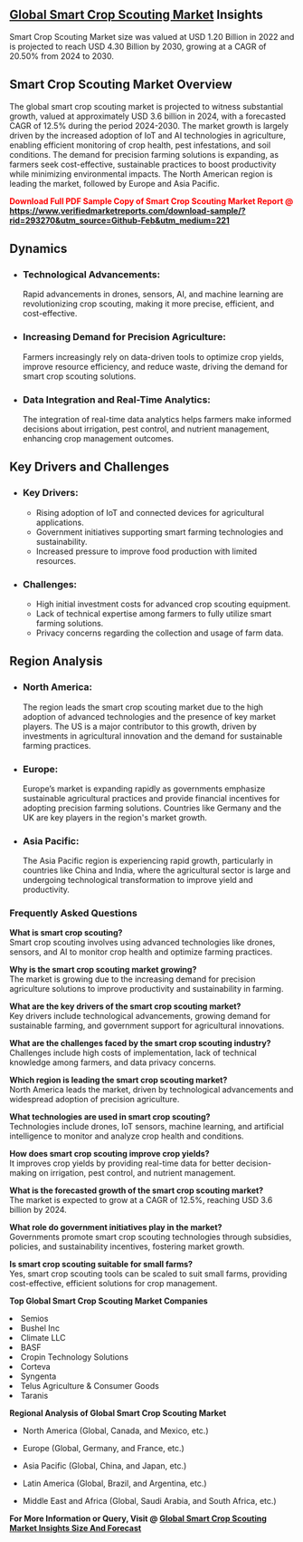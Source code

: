 <h2><a href="https://www.verifiedmarketreports.com/download-sample/?rid=293270&amp;utm_source=Github&amp;utm_medium=221" target="_blank">Global Smart Crop Scouting Market</a> Insights</h2><p>Smart Crop Scouting Market size was valued at USD 1.20 Billion in 2022 and is projected to reach USD 4.30 Billion by 2030, growing at a CAGR of 20.50% from 2024 to 2030.</p><p><h2>Smart Crop Scouting Market Overview</h2> <p>The global smart crop scouting market is projected to witness substantial growth, valued at approximately USD 3.6 billion in 2024, with a forecasted CAGR of 12.5% during the period 2024-2030. The market growth is largely driven by the increased adoption of IoT and AI technologies in agriculture, enabling efficient monitoring of crop health, pest infestations, and soil conditions. The demand for precision farming solutions is expanding, as farmers seek cost-effective, sustainable practices to boost productivity while minimizing environmental impacts. The North American region is leading the market, followed by Europe and Asia Pacific.</p> <p><strong><p><span class=""><span style="color: #ff0000;"><strong>Download Full PDF Sample Copy of Smart Crop Scouting Market Report</strong> @ </span><a href="https://www.verifiedmarketreports.com/download-sample/?rid=293270&amp;utm_source=Github-Feb&amp;utm_medium=221" target="_blank">https://www.verifiedmarketreports.com/download-sample/?rid=293270&amp;utm_source=Github-Feb&amp;utm_medium=221</a></span></p></strong></p> <h2>Dynamics</h2> <ul> <li><h3>Technological Advancements:</h3> Rapid advancements in drones, sensors, AI, and machine learning are revolutionizing crop scouting, making it more precise, efficient, and cost-effective.</li> <li><h3>Increasing Demand for Precision Agriculture:</h3> Farmers increasingly rely on data-driven tools to optimize crop yields, improve resource efficiency, and reduce waste, driving the demand for smart crop scouting solutions.</li> <li><h3>Data Integration and Real-Time Analytics:</h3> The integration of real-time data analytics helps farmers make informed decisions about irrigation, pest control, and nutrient management, enhancing crop management outcomes.</li> </ul> <h2>Key Drivers and Challenges</h2> <ul> <li><h3>Key Drivers:</h3> <ul> <li>Rising adoption of IoT and connected devices for agricultural applications.</li> <li>Government initiatives supporting smart farming technologies and sustainability.</li> <li>Increased pressure to improve food production with limited resources.</li> </ul> </li> <li><h3>Challenges:</h3> <ul> <li>High initial investment costs for advanced crop scouting equipment.</li> <li>Lack of technical expertise among farmers to fully utilize smart farming solutions.</li> <li>Privacy concerns regarding the collection and usage of farm data.</li> </ul> </li> </ul> <h2>Region Analysis</h2> <ul> <li><h3>North America:</h3> The region leads the smart crop scouting market due to the high adoption of advanced technologies and the presence of key market players. The US is a major contributor to this growth, driven by investments in agricultural innovation and the demand for sustainable farming practices.</li> <li><h3>Europe:</h3> Europe’s market is expanding rapidly as governments emphasize sustainable agricultural practices and provide financial incentives for adopting precision farming solutions. Countries like Germany and the UK are key players in the region's market growth.</li> <li><h3>Asia Pacific:</h3> The Asia Pacific region is experiencing rapid growth, particularly in countries like China and India, where the agricultural sector is large and undergoing technological transformation to improve yield and productivity.</li> </ul> <h3>Frequently Asked Questions</h3> <p><strong>What is smart crop scouting?</strong><br> Smart crop scouting involves using advanced technologies like drones, sensors, and AI to monitor crop health and optimize farming practices.</p> <p><strong>Why is the smart crop scouting market growing?</strong><br> The market is growing due to the increasing demand for precision agriculture solutions to improve productivity and sustainability in farming.</p> <p><strong>What are the key drivers of the smart crop scouting market?</strong><br> Key drivers include technological advancements, growing demand for sustainable farming, and government support for agricultural innovations.</p> <p><strong>What are the challenges faced by the smart crop scouting industry?</strong><br> Challenges include high costs of implementation, lack of technical knowledge among farmers, and data privacy concerns.</p> <p><strong>Which region is leading the smart crop scouting market?</strong><br> North America leads the market, driven by technological advancements and widespread adoption of precision agriculture.</p> <p><strong>What technologies are used in smart crop scouting?</strong><br> Technologies include drones, IoT sensors, machine learning, and artificial intelligence to monitor and analyze crop health and conditions.</p> <p><strong>How does smart crop scouting improve crop yields?</strong><br> It improves crop yields by providing real-time data for better decision-making on irrigation, pest control, and nutrient management.</p> <p><strong>What is the forecasted growth of the smart crop scouting market?</strong><br> The market is expected to grow at a CAGR of 12.5%, reaching USD 3.6 billion by 2024.</p> <p><strong>What role do government initiatives play in the market?</strong><br> Governments promote smart crop scouting technologies through subsidies, policies, and sustainability incentives, fostering market growth.</p> <p><strong>Is smart crop scouting suitable for small farms?</strong><br> Yes, smart crop scouting tools can be scaled to suit small farms, providing cost-effective, efficient solutions for crop management.</p> </p><p><strong>Top Global Smart Crop Scouting Market Companies</strong></p><div data-test-id=""><p><li>Semios</li><li> Bushel Inc</li><li> Climate LLC</li><li> BASF</li><li> Cropin Technology Solutions</li><li> Corteva</li><li> Syngenta</li><li> Telus Agriculture & Consumer Goods</li><li> Taranis</li></p><div><strong>Regional Analysis of&nbsp;Global Smart Crop Scouting Market</strong></div><ul><li dir="ltr"><p dir="ltr">North America&nbsp;(Global, Canada, and Mexico, etc.)</p></li><li dir="ltr"><p dir="ltr">Europe (Global, Germany, and France, etc.)</p></li><li dir="ltr"><p dir="ltr">Asia Pacific&nbsp;(Global, China, and Japan, etc.)</p></li><li dir="ltr"><p dir="ltr">Latin America&nbsp;(Global, Brazil, and Argentina, etc.)</p></li><li dir="ltr">Middle East and Africa&nbsp;(Global, Saudi Arabia, and South Africa, etc.)</li></ul><p><strong>For More Information or Query, Visit @&nbsp;</strong><strong><a href="https://www.verifiedmarketreports.com/product/smart-crop-scouting-market/?utm_source=Github&amp;utm_medium=221" target="_blank">Global Smart Crop Scouting Market Insights Size And Forecast</a></strong></p></div>
